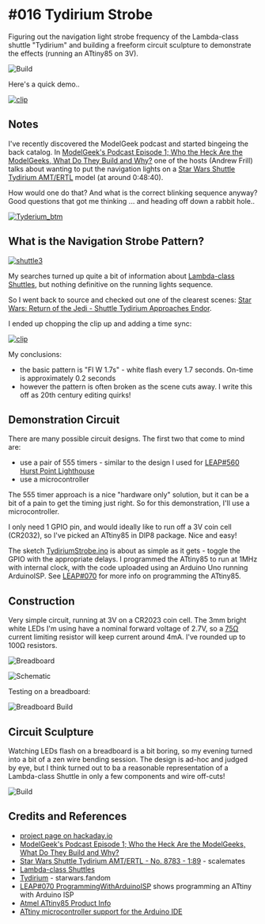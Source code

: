 # #016 Tydirium Strobe

Figuring out the navigation light strobe frequency of the Lambda-class shuttle "Tydirium" and building a freeform circuit sculpture to demonstrate the effects (running an ATtiny85 on 3V).

![Build](./assets/TydiriumStrobe_build.jpg?raw=true)

Here's a quick demo..

[![clip](https://img.youtube.com/vi/6BTHMVjaiEY/0.jpg)](https://www.youtube.com/watch?v=6BTHMVjaiEY)

## Notes

I've recently discovered the ModelGeek podcast and started bingeing the back catalog.
In
[ModelGeek's Podcast Episode 1; Who the Heck Are the ModelGeeks, What Do They Build and Why?](https://www.modelgeekspodcast.com/1568581/7191259-modelgeeks-episode-1-who-the-heck-are-the-modelgeeks-what-do-they-build-and-why)
one of the hosts (Andrew Frill) talks about
wanting to put the navigation lights on a
[Star Wars Shuttle Tydirium AMT/ERTL](https://www.scalemates.com/kits/amt-ertl-8783-shuttle-tydirium--237585) model (at around 0:48:40).

How would one do that? And what is the correct blinking sequence anyway?
Good questions that got me thinking ... and heading off down a rabbit hole..

[![Tyderium_btm](./assets/Tyderium_btm.jpg?raw=true)](https://www.theforce.net/swtc/lambda.html)

## What is the Navigation Strobe Pattern?

[![shuttle3](./assets/shuttle3.jpg?raw=true)](https://www.theforce.net/swtc/lambda.html)

My searches turned up quite a bit of information about [Lambda-class Shuttles](https://www.theforce.net/swtc/lambda.html),
but nothing definitive on the running lights sequence.

So I went back to source and checked out one of the clearest scenes:
[Star Wars: Return of the Jedi - Shuttle Tydirium Approaches Endor](https://youtu.be/vN1WxLth9Mw?t=107).

I ended up chopping the clip up and adding a time sync:

[![clip](https://img.youtube.com/vi/5xd6kZG1V0M/0.jpg)](https://www.youtube.com/watch?v=5xd6kZG1V0M)

My conclusions:

* the basic pattern is "Fl W 1.7s" - white flash every 1.7 seconds. On-time is approximately 0.2 seconds
* however the pattern is often broken as the scene cuts away. I write this off as 20th century editing quirks!

## Demonstration Circuit

There are many possible circuit designs. The first two that come to mind are:

* use a pair of 555 timers - similar to the design I used for [LEAP#560 Hurst Point Lighthouse](../HurstPointLighthouse)
* use a microcontroller

The 555 timer approach is a nice "hardware only" solution, but it can be a bit of a pain to get the timing just right.
So for this demonstration, I'll use a microcontroller.

I only need 1 GPIO pin, and would ideally like to run off a 3V coin cell (CR2032), so I've picked an ATtiny85 in DIP8 package.
Nice and easy!

The sketch [TydiriumStrobe.ino](./TydiriumStrobe.ino) is about as simple as it gets - toggle the GPIO with the appropriate delays.
I programmed the ATtiny85 to run at 1MHz with internal clock, with the code uploaded using an Arduino Uno running ArduinoISP.
See [LEAP#070](../../playground/ProgrammingWithArduinoISP) for more info on programming the ATtiny85.

## Construction

Very simple circuit, running at 3V on a CR2023 coin cell.
The 3mm bright white LEDs I'm using have a nominal forward voltage of 2.7V, so
a [75Ω](https://www.wolframalpha.com/input/?i=0.3V%2F4mA) current limiting resistor will keep current around 4mA. I've rounded up to 100Ω resistors.

![Breadboard](./assets/TydiriumStrobe_bb.jpg?raw=true)

![Schematic](./assets/TydiriumStrobe_schematic.jpg?raw=true)

Testing on a breadboard:

![Breadboard Build](./assets/TydiriumStrobe_bb_build.jpg?raw=true)

## Circuit Sculpture

Watching LEDs flash on a breadboard is a bit boring, so my evening turned into a bit of a zen wire bending session.
The design is ad-hoc and judged by eye, but I think turned out to ba a reasonable representation of a Lambda-class Shuttle in only a few components and
wire off-cuts!

![Build](./assets/TydiriumStrobe_build.jpg?raw=true)

## Credits and References

* [project page on hackaday.io](https://hackaday.io/project/179600-tydirium-strobe-lights)
* [ModelGeek's Podcast Episode 1; Who the Heck Are the ModelGeeks, What Do They Build and Why?](https://www.modelgeekspodcast.com/1568581/7191259-modelgeeks-episode-1-who-the-heck-are-the-modelgeeks-what-do-they-build-and-why)
* [Star Wars Shuttle Tydirium AMT/ERTL - No. 8783 - 1:89](https://www.scalemates.com/kits/amt-ertl-8783-shuttle-tydirium--237585) - scalemates
* [Lambda-class Shuttles](https://www.theforce.net/swtc/lambda.html)
* [Tydirium](https://starwars.fandom.com/wiki/Tydirium/Legends) - starwars.fandom
* [LEAP#070 ProgrammingWithArduinoISP](../../playground/ProgrammingWithArduinoISP) shows programming an ATtiny with Arduino ISP
* [Atmel ATtiny85 Product Info](http://www.atmel.com/devices/ATTINY85.aspx)
* [ATtiny microcontroller support for the Arduino IDE](https://github.com/damellis/attiny)
